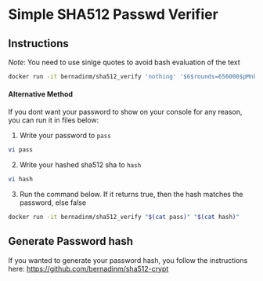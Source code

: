 # Simple SHA512 Passwd Verifier

## Instructions

*Note*: You need to use sinlge quotes to avoid bash evaluation of the text

```bash
docker run -it bernadinm/sha512_verify 'nothing' '$6$rounds=656000$pMnbaHNOFFqKKc0Q$.VncwqI9aIqM3ecrPbL2rMzJW0.GzgoD54A/ZWIwuwYS20Q3lvSinPvl76.7ILn7nQoazS9TlsiV9TV63MITK.'
```

#### Alternative Method

If you dont want your password to show on your console for any reason, you can run it in files below:

1. Write your password to `pass`
```bash
vi pass
```

2. Write your hashed sha512 sha to `hash`
```bash
vi hash
```

3. Run the command below. If it returns true, then the hash matches the password, else false

```bash
docker run -it bernadinm/sha512_verify "$(cat pass)" "$(cat hash)"
```

## Generate Password hash

If you wanted to generate your password hash, you follow the instructions here: https://github.com/bernadinm/sha512-crypt
